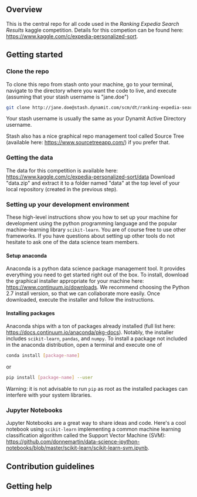 ## Overview

This is the central repo for all code used in the _Ranking Expedia Search Results_ 
kaggle competition. Details for this competion can be found here:
https://www.kaggle.com/c/expedia-personalized-sort.


## Getting started

### Clone the repo

To clone this repo from stash onto your machine, go to your terminal, navigate to the directory
 where you want the code to live, and execute 
(assuming that your stash username is "jane.doe") 

```bash
git clone http://jane.doe@stash.dynamit.com/scm/dt/ranking-expedia-search-results.git
```

Your stash username is usually the same as your Dynamit Active Directory username.

Stash also has a nice graphical repo management tool called 
Source Tree (available here: https://www.sourcetreeapp.com/)
if you prefer that.

### Getting the data

The data for this competition is available here: https://www.kaggle.com/c/expedia-personalized-sort/data
Download "data.zip" and extract it to a folder named "data" at the top level of your local repository 
(created in the previous step).


### Setting up your development environment

These high-level instructions show you how to set up your machine for development using the
python programming language and the popular machine-learning library `scikit-learn`. You are of
course free to use other frameworks. If you have questions about setting up other tools
do not hesitate to ask one of the data science team members.

#### Setup anaconda

Anaconda is a python data science package management tool. It provides everything you need to get
started right out of the box. To install, download the graphical installer appropriate for your 
machine here: https://www.continuum.io/downloads. We recommend choosing the Python 2.7 install version,
so that we can collaborate more easily. Once downloaded, execute the installer and follow the instructions.

#### Installing packages

Anaconda ships with a ton of packages already installed (full list here: https://docs.continuum.io/anaconda/pkg-docs).
Notably, the installer includes `scikit-learn`, `pandas`, and `numpy`. To install a package not included in the anaconda
distribution, open a terminal and execute one of

```bash
conda install [package-name]
```

or

```bash
pip install [package-name] --user
```

Warning: it is not advisable to run `pip` as root as the installed packages can
interfere with your system libraries.

### Jupyter Notebooks

Jupyter Notebooks are a great way to share ideas and code.
Here's a cool notebook using `scikit-learn` implementing a common machine learning classification
algorithm called the Support Vector Machine (SVM):
https://github.com/donnemartin/data-science-ipython-notebooks/blob/master/scikit-learn/scikit-learn-svm.ipynb.




## Contribution guidelines



## Getting help


